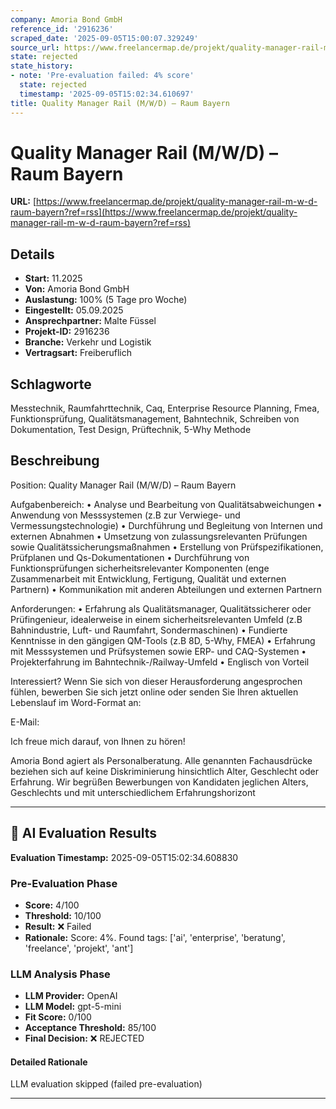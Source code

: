 ```yaml
---
company: Amoria Bond GmbH
reference_id: '2916236'
scraped_date: '2025-09-05T15:00:07.329249'
source_url: https://www.freelancermap.de/projekt/quality-manager-rail-m-w-d-raum-bayern?ref=rss
state: rejected
state_history:
- note: 'Pre-evaluation failed: 4% score'
  state: rejected
  timestamp: '2025-09-05T15:02:34.610697'
title: Quality Manager Rail (M/W/D) – Raum Bayern
---
```



# Quality Manager Rail (M/W/D) – Raum Bayern
**URL:** [https://www.freelancermap.de/projekt/quality-manager-rail-m-w-d-raum-bayern?ref=rss](https://www.freelancermap.de/projekt/quality-manager-rail-m-w-d-raum-bayern?ref=rss)
## Details
- **Start:** 11.2025
- **Von:** Amoria Bond GmbH
- **Auslastung:** 100% (5 Tage pro Woche)
- **Eingestellt:** 05.09.2025
- **Ansprechpartner:** Malte Füssel
- **Projekt-ID:** 2916236
- **Branche:** Verkehr und Logistik
- **Vertragsart:** Freiberuflich

## Schlagworte
Messtechnik, Raumfahrttechnik, Caq, Enterprise Resource Planning, Fmea, Funktionsprüfung, Qualitätsmanagement, Bahntechnik, Schreiben von Dokumentation, Test Design, Prüftechnik, 5-Why Methode

## Beschreibung
Position: Quality Manager Rail (M/W/D) – Raum Bayern

Aufgabenbereich:
• Analyse und Bearbeitung von Qualitätsabweichungen
• Anwendung von Messsystemen (z.B zur Verwiege- und Vermessungstechnologie)
• Durchführung und Begleitung von Internen und externen Abnahmen
• Umsetzung von zulassungsrelevanten Prüfungen sowie Qualitätssicherungsmaßnahmen
• Erstellung von Prüfspezifikationen, Prüfplanen und Qs-Dokumentationen
• Durchführung von Funktionsprüfungen sicherheitsrelevanter Komponenten (enge Zusammenarbeit mit Entwicklung, Fertigung, Qualität und externen Partnern)
• Kommunikation mit anderen Abteilungen und externen Partnern

Anforderungen:
• Erfahrung als Qualitätsmanager, Qualitätssicherer oder Prüfingenieur, idealerweise in einem sicherheitsrelevanten Umfeld (z.B Bahnindustrie, Luft- und Raumfahrt, Sondermaschinen)
• Fundierte Kenntnisse in den gängigen QM-Tools (z.B 8D, 5-Why, FMEA)
• Erfahrung mit Messsystemen und Prüfsystemen sowie ERP- und CAQ-Systemen
• Projekterfahrung im Bahntechnik-/Railway-Umfeld
• Englisch von Vorteil

Interessiert? Wenn Sie sich von dieser Herausforderung angesprochen fühlen, bewerben Sie sich jetzt online oder senden Sie Ihren aktuellen Lebenslauf im Word-Format an:

E-Mail:

Ich freue mich darauf, von Ihnen zu hören!

Amoria Bond agiert als Personalberatung. Alle genannten Fachausdrücke beziehen sich auf keine Diskriminierung hinsichtlich Alter, Geschlecht oder Erfahrung. Wir begrüßen Bewerbungen von Kandidaten jeglichen Alters, Geschlechts und mit unterschiedlichem Erfahrungshorizont

---

## 🤖 AI Evaluation Results

**Evaluation Timestamp:** 2025-09-05T15:02:34.608830

### Pre-Evaluation Phase
- **Score:** 4/100
- **Threshold:** 10/100
- **Result:** ❌ Failed
- **Rationale:** Score: 4%. Found tags: ['ai', 'enterprise', 'beratung', 'freelance', 'projekt', 'ant']

### LLM Analysis Phase
- **LLM Provider:** OpenAI
- **LLM Model:** gpt-5-mini
- **Fit Score:** 0/100
- **Acceptance Threshold:** 85/100
- **Final Decision:** ❌ REJECTED

#### Detailed Rationale
LLM evaluation skipped (failed pre-evaluation)

---
